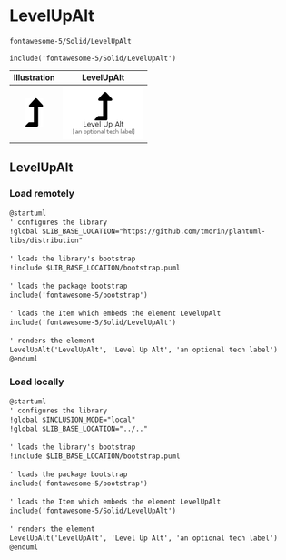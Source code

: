 # LevelUpAlt


```text
fontawesome-5/Solid/LevelUpAlt
```

```text
include('fontawesome-5/Solid/LevelUpAlt')
```



| Illustration | LevelUpAlt |
| :---: | :---: |
| ![illustration for Illustration](../../fontawesome-5/Solid/LevelUpAlt.png) | ![illustration for LevelUpAlt](../../fontawesome-5/Solid/LevelUpAlt.Local.png) |




## LevelUpAlt

### Load remotely
```plantuml
@startuml
' configures the library
!global $LIB_BASE_LOCATION="https://github.com/tmorin/plantuml-libs/distribution"

' loads the library's bootstrap
!include $LIB_BASE_LOCATION/bootstrap.puml

' loads the package bootstrap
include('fontawesome-5/bootstrap')

' loads the Item which embeds the element LevelUpAlt
include('fontawesome-5/Solid/LevelUpAlt')

' renders the element
LevelUpAlt('LevelUpAlt', 'Level Up Alt', 'an optional tech label')
@enduml
```

### Load locally
```plantuml
@startuml
' configures the library
!global $INCLUSION_MODE="local"
!global $LIB_BASE_LOCATION="../.."

' loads the library's bootstrap
!include $LIB_BASE_LOCATION/bootstrap.puml

' loads the package bootstrap
include('fontawesome-5/bootstrap')

' loads the Item which embeds the element LevelUpAlt
include('fontawesome-5/Solid/LevelUpAlt')

' renders the element
LevelUpAlt('LevelUpAlt', 'Level Up Alt', 'an optional tech label')
@enduml
```

